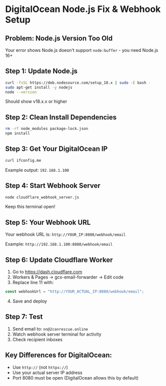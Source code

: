 # DigitalOcean Node.js Fix & Webhook Setup

## Problem: Node.js Version Too Old
Your error shows Node.js doesn't support `node:buffer` - you need Node.js 16+

## Step 1: Update Node.js
```bash
curl -fsSL https://deb.nodesource.com/setup_18.x | sudo -E bash -
sudo apt-get install -y nodejs
node --version
```
Should show v18.x.x or higher

## Step 2: Clean Install Dependencies
```bash
rm -rf node_modules package-lock.json
npm install
```

## Step 3: Get Your DigitalOcean IP
```bash
curl ifconfig.me
```
Example output: `192.168.1.100`

## Step 4: Start Webhook Server
```bash
node cloudflare_webhook_server.js
```
Keep this terminal open!

## Step 5: Your Webhook URL
Your webhook URL is: `http://YOUR_IP:8080/webhook/email`

Example: `http://192.168.1.100:8080/webhook/email`

## Step 6: Update Cloudflare Worker
1. Go to https://dash.cloudflare.com
2. Workers & Pages → gcs-email-forwarder → Edit code
3. Replace line 11 with:
```javascript
const webhookUrl = "http://YOUR_ACTUAL_IP:8080/webhook/email";
```
4. Save and deploy

## Step 7: Test
1. Send email to: `nn@2canrescue.online`
2. Watch webhook server terminal for activity
3. Check recipient inboxes

## Key Differences for DigitalOcean:
- Use `http://` (not `https://`)
- Use your actual server IP address
- Port 8080 must be open (DigitalOcean allows this by default)